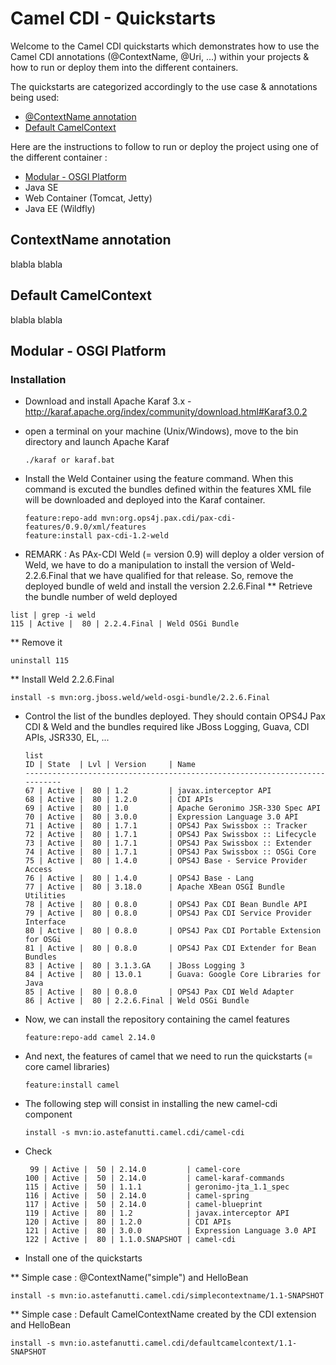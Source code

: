 # Camel CDI - Quickstarts

Welcome to the Camel CDI quickstarts which demonstrates how to use the Camel CDI annotations (@ContextName, @Uri, ...) within your projects 
& how to run or deploy them into the different containers.

The quickstarts are categorized accordingly to the use case & annotations being used:

* [@ContextName annotation](#contextname-annotation)
* [Default CamelContext](#default-camelcontext)

Here are the instructions to follow to run or deploy the project using one of the different container :

* [Modular - OSGI Platform](#modular---osgi-platform)
* Java SE
* Web Container (Tomcat, Jetty)
* Java EE (Wildfly)

## ContextName annotation

blabla blabla

## Default CamelContext

blabla blabla

## Modular - OSGI Platform

### Installation

* Download and install Apache Karaf 3.x - http://karaf.apache.org/index/community/download.html#Karaf3.0.2
* open a terminal on your machine (Unix/Windows), move to the bin directory and launch Apache Karaf

    ```
    ./karaf or karaf.bat
    ```
    
* Install the Weld Container using the feature command. When this command is excuted the bundles defined within the features XML file
  will be downloaded and deployed into the Karaf container.
    
    ```
    feature:repo-add mvn:org.ops4j.pax.cdi/pax-cdi-features/0.9.0/xml/features
    feature:install pax-cdi-1.2-weld
    ```
    
* REMARK : As PAx-CDI Weld (= version 0.9) will deploy a older version of Weld, we have to do a manipulation to install the 
  version of Weld-2.2.6.Final that we have qualified for that release. So, remove the deployed bundle of weld and install the version 2.2.6.Final
** Retrieve the bundle number of weld deployed 
```
list | grep -i weld
115 | Active |  80 | 2.2.4.Final | Weld OSGi Bundle
```
** Remove it
```
uninstall 115
```
** Install Weld 2.2.6.Final
```
install -s mvn:org.jboss.weld/weld-osgi-bundle/2.2.6.Final
```

* Control the list of the bundles deployed. They should contain OPS4J Pax CDI & Weld and 
  the bundles required like JBoss Logging, Guava, CDI APIs, JSR330, EL, ...
 
    ```
    list
    ID | State  | Lvl | Version     | Name
    ---------------------------------------------------------------------------
    67 | Active |  80 | 1.2         | javax.interceptor API
    68 | Active |  80 | 1.2.0       | CDI APIs
    69 | Active |  80 | 1.0         | Apache Geronimo JSR-330 Spec API
    70 | Active |  80 | 3.0.0       | Expression Language 3.0 API
    71 | Active |  80 | 1.7.1       | OPS4J Pax Swissbox :: Tracker
    72 | Active |  80 | 1.7.1       | OPS4J Pax Swissbox :: Lifecycle
    73 | Active |  80 | 1.7.1       | OPS4J Pax Swissbox :: Extender
    74 | Active |  80 | 1.7.1       | OPS4J Pax Swissbox :: OSGi Core
    75 | Active |  80 | 1.4.0       | OPS4J Base - Service Provider Access
    76 | Active |  80 | 1.4.0       | OPS4J Base - Lang
    77 | Active |  80 | 3.18.0      | Apache XBean OSGI Bundle Utilities
    78 | Active |  80 | 0.8.0       | OPS4J Pax CDI Bean Bundle API
    79 | Active |  80 | 0.8.0       | OPS4J Pax CDI Service Provider Interface
    80 | Active |  80 | 0.8.0       | OPS4J Pax CDI Portable Extension for OSGi
    81 | Active |  80 | 0.8.0       | OPS4J Pax CDI Extender for Bean Bundles
    83 | Active |  80 | 3.1.3.GA    | JBoss Logging 3
    84 | Active |  80 | 13.0.1      | Guava: Google Core Libraries for Java
    85 | Active |  80 | 0.8.0       | OPS4J Pax CDI Weld Adapter
    86 | Active |  80 | 2.2.6.Final | Weld OSGi Bundle
    ```
    
* Now, we can install the repository containing the camel features
    ```
    feature:repo-add camel 2.14.0
    ```
    
* And next, the features of camel that we need to run the quickstarts (= core camel libraries)
    ```
    feature:install camel
    ```
    
* The following step will consist in installing the new camel-cdi component
    ```    
    install -s mvn:io.astefanutti.camel.cdi/camel-cdi
    ```    
* Check
    
    ```
     99 | Active |  50 | 2.14.0         | camel-core
    100 | Active |  50 | 2.14.0         | camel-karaf-commands
    115 | Active |  50 | 1.1.1          | geronimo-jta_1.1_spec
    116 | Active |  50 | 2.14.0         | camel-spring
    117 | Active |  50 | 2.14.0         | camel-blueprint
    119 | Active |  80 | 1.2            | javax.interceptor API
    120 | Active |  80 | 1.2.0          | CDI APIs
    121 | Active |  80 | 3.0.0          | Expression Language 3.0 API
    122 | Active |  80 | 1.1.0.SNAPSHOT | camel-cdi
    ```    
* Install one of the quickstarts

** Simple case : @ContextName("simple") and HelloBean

  ```        
  install -s mvn:io.astefanutti.camel.cdi/simplecontextname/1.1-SNAPSHOT 
  ```       

** Simple case : Default CamelContextName created by the CDI extension and HelloBean

  ```
  install -s mvn:io.astefanutti.camel.cdi/defaultcamelcontext/1.1-SNAPSHOT      
  ```

